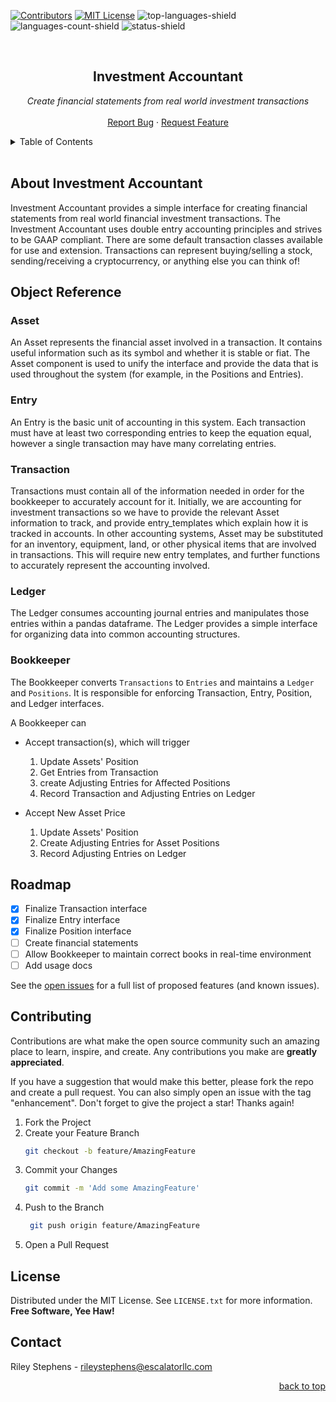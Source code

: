 <div id="top"></div>

<!-- PROJECT SHIELDS -->
[![Contributors][contributors-shield]][contributors-url]
[![MIT License][license-shield]][license-url]
![top-languages-shield]
![languages-count-shield]
![status-shield]
<!-- PROJECT LOGO -->
<br />
<div align="center">
  <!-- <a href="https://github.com/shed3/investment-accountant">
    <img src="images/logo.png" alt="Logo" width="80" height="80">
  </a> -->
  <h2 align="center">Investment Accountant</h2>
  <p align="center">
    <i>Create financial statements from real world investment transactions</i>
    <br />
    <br />
    <a href="https://github.com/shed3/investment-accountant/issues">Report Bug</a>
    ·
    <a href="https://github.com/shed3/investment-accountant/issues?q=is%3Aopen+is%3Aissue+label%3Aenhancement">Request Feature</a>
  </p>
</div>

<!-- TABLE OF CONTENTS -->
<details>
  <summary>Table of Contents</summary>
  <ol>
    <li><a href="#about-the-project">About the Investment Accountant</a></li>
    <li>
        <a href="#object-reference">Object Reference</a>
        <ul><a href="#asset">Asset</a></ul>
        <ul><a href="#entry">Entry</a></ul>
        <ul><a href="#transaction">Transaction</a></ul>
        <ul><a href="#ledger">Ledger</a></ul>
        <ul><a href="#bookkeeper">Bookkeeper</a></ul>
    </li>
    <li><a href="#roadmap">Roadmap</a></li>
    <li><a href="#contributing">Contributing</a></li>
    <li><a href="#license">License</a></li>
    <li><a href="#contact">Contact</a></li>
  </ol>
</details>
<br />

<!-- ABOUT THE PROJECT -->
## About Investment Accountant

Investment Accountant provides a simple interface for creating financial statements from real world financial investment transactions. The Investment Accountant uses double entry accounting principles and strives to be GAAP compliant. There are some default transaction classes available for use and extension. Transactions can represent buying/selling a stock, sending/receiving a cryptocurrency, or anything else you can think of!

## Object Reference

### Asset
An Asset represents the financial asset involved in a transaction. It contains useful information such as its symbol and whether it is stable or fiat. The Asset component is used to unify the interface and provide the data that is used throughout the system (for example, in the Positions and Entries).

### Entry
An Entry is the basic unit of accounting in this system. Each transaction must have at least two corresponding entries to keep the equation equal, however a single transaction may have many correlating entries. 

### Transaction
Transactions must contain all of the information needed in order for the bookkeeper to accurately account for it. Initially, we are accounting for investment transactions so we have to provide the relevant Asset information to track, and provide entry_templates which explain how it is tracked in accounts. In other accounting systems, Asset may be substituted for an inventory, equipment, land, or other physical items that are involved in transactions. This will require new entry templates, and further functions to accurately represent the accounting involved.

### Ledger
The Ledger consumes accounting journal entries and manipulates 
those entries within a pandas dataframe. The Ledger provides a 
simple interface for organizing data into common accounting structures.

### Bookkeeper

The Bookkeeper converts `Transactions` to `Entries` and maintains a `Ledger` and `Positions`. It is responsible for enforcing Transaction, Entry, Position, and Ledger interfaces.

A Bookkeeper can

 * Accept transaction(s), which will trigger 
   1. Update Assets' Position
   2. Get Entries from Transaction
   3. create Adjusting Entries for Affected Positions
   4. Record Transaction and Adjusting Entries on Ledger

 * Accept New Asset Price
    1. Update Assets' Position
    2. Create Adjusting Entries for Asset Positions
    3. Record Adjusting Entries on Ledger

<!-- ROADMAP -->
## Roadmap

- [x] Finalize Transaction interface
- [x] Finalize Entry interface
- [x] Finalize Position interface
- [ ] Create financial statements
- [ ] Allow Bookkeeper to maintain correct books in real-time environment
- [ ] Add usage docs

See the [open issues][github-issues] for a full list of proposed features (and known issues).

<!-- CONTRIBUTING -->
## Contributing

Contributions are what make the open source community such an amazing place to learn, inspire, and create. Any contributions you make are **greatly appreciated**.

If you have a suggestion that would make this better, please fork the repo and create a pull request. You can also simply open an issue with the tag "enhancement".
Don't forget to give the project a star! Thanks again!

1. Fork the Project
2. Create your Feature Branch
   ```sh
   git checkout -b feature/AmazingFeature
   ```
3. Commit your Changes 
    ```sh
    git commit -m 'Add some AmazingFeature'
    ```
4. Push to the Branch 
   ```sh
    git push origin feature/AmazingFeature
    ```
6. Open a Pull Request


<!-- LICENSE -->
## License

Distributed under the MIT License. See `LICENSE.txt` for more information.
**Free Software, Yee Haw!**

<!-- CONTACT -->
## Contact

Riley Stephens - rileystephens@escalatorllc.com

<p align="right"><a href="#top">back to top</a></p>



<!-- Project URLS-->
[github-url]: https://github.com/shed3/investment-accountant
[github-issues]: https://github.com/shed3/investment-accountant/issues
[repo-path]: shed3/investment-accountant

<!-- License Badge -->
[license-shield]: https://img.shields.io/github/license/shed3/investment-accountant.svg?style=for-the-badge
[license-url]: https://github.com/shed3/investment-accountant/blob/main/LICENSE.txt

<!-- Version Badge -->
[package-version-shield]: https://img.shields.io/github/package-json/v/shed3/investment-accountant.svg?style=for-the-badge

<!-- Build Status Badge -->
[build-status-shield]: https://img.shields.io/travis/com/shed3/investment-accountant.svg?style=for-the-badge

<!-- Contributors Badge -->
[contributors-shield]: https://img.shields.io/github/contributors/shed3/investment-accountant.svg?style=for-the-badge
[contributors-url]: https://github.com/shed3/investment-accountant/graphs/contributors

<!-- Languages Badge-->
[top-languages-shield]: https://img.shields.io/github/languages/top/shed3/investment-accountant.svg?style=for-the-badge

[languages-count-shield]: https://img.shields.io/github/languages/count/shed3/investment-accountant.svg?style=for-the-badge

[status-shield]: https://img.shields.io/static/v1?label=status&message=under%20construction&color=red&style=for-the-badge